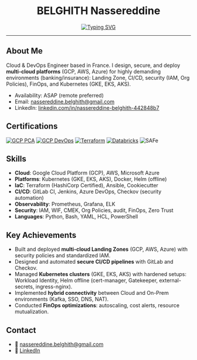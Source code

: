 <h1 align="center">BELGHITH Nassereddine</h1>

<p align="center">
  <a href="https://git.io/typing-svg">
    <img src="https://readme-typing-svg.herokuapp.com?font=Fira+Code&size=22&pause=1000&color=1E90FF&center=true&vCenter=true&width=600&lines=Cloud+%26+DevOps+Architect;Google+Cloud+Professional+Architect;Terraform+Certified+Associate;Kubernetes+%7C+AWS+%7C+Azure+%7C+GCP" alt="Typing SVG" />
  </a>
</p>

---

## About Me
Cloud & DevOps Engineer based in France. I design, secure, and deploy **multi-cloud platforms** (GCP, AWS, Azure) for highly demanding environments (banking/insurance): Landing Zone, CI/CD, security (IAM, Org Policies), FinOps, and Kubernetes (GKE, EKS, AKS).

- Availability: ASAP (remote preferred)  
- Email: nassereddine.belghith@gmail.com  
- LinkedIn: [linkedin.com/in/nassereddine-belghith-442848b7](https://www.linkedin.com/in/nassereddine-belghith-442848b7/)

## Certifications
[![GCP PCA](https://img.shields.io/badge/GCP-Professional_Cloud_Architect-4285F4?logo=googlecloud&logoColor=white)](https://www.credly.com/badges/cc4bc92e-0b44-4c1f-b021-2dfa672e6739)
[![GCP DevOps](https://img.shields.io/badge/GCP-Professional_Cloud_DevOps_Engineer-4285F4?logo=googlecloud&logoColor=white)](https://www.credly.com/earner/earned/badge/d88f68e4-2758-4d3a-a99f-0598e6599e21)
[![Terraform](https://img.shields.io/badge/HashiCorp-Terraform_Associate-844FBA?logo=terraform&logoColor=white)](https://www.credly.com/badges/c3c9ffc3-e9e0-4397-8ebb-013f71812df0/public_url)
[![Databricks](https://img.shields.io/badge/Databricks-Certified-FF3621?logo=databricks&logoColor=white)](https://credentials.databricks.com/3cc6692a-7db8-49e8-9d84-c392f4263340#acc.uSDmfPGv)
![SAFe](https://img.shields.io/badge/Scaled_Agile-SAFe_Practitioner-2D9CDB)

## Skills
- **Cloud**: Google Cloud Platform (GCP), AWS, Microsoft Azure  
- **Platforms**: Kubernetes (GKE, EKS, AKS), Docker, Helm (offline)  
- **IaC**: Terraform (HashiCorp Certified), Ansible, Cookiecutter  
- **CI/CD**: GitLab CI, Jenkins, Azure DevOps, Checkov (security automation)  
- **Observability**: Prometheus, Grafana, ELK  
- **Security**: IAM, WIF, CMEK, Org Policies, audit, FinOps, Zero Trust  
- **Languages**: Python, Bash, YAML, HCL, PowerShell  

## Key Achievements
- Built and deployed **multi-cloud Landing Zones** (GCP, AWS, Azure) with security policies and standardized IAM.  
- Designed and automated **secure CI/CD pipelines** with GitLab and Checkov.  
- Managed **Kubernetes clusters** (GKE, EKS, AKS) with hardened setups: Workload Identity, Helm offline (cert-manager, Gatekeeper, external-secrets, ingress-nginx).  
- Implemented **hybrid connectivity** between Cloud and On-Prem environments (Kafka, SSO, DNS, NAT).  
- Conducted **FinOps optimizations**: autoscaling, cost alerts, resource mutualization.  

## Contact
- 📧 nassereddine.belghith@gmail.com  
- 🔗 [LinkedIn](https://www.linkedin.com/in/nassereddine-belghith-442848b7/) 
